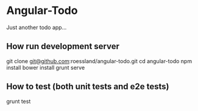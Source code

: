 # Angular-Todo

Just another todo app...

## How run development server

  git clone git@github.com:roessland/angular-todo.git
  cd angular-todo
  npm install
  bower install
  grunt serve

## How to test (both unit tests and e2e tests)

  grunt test
